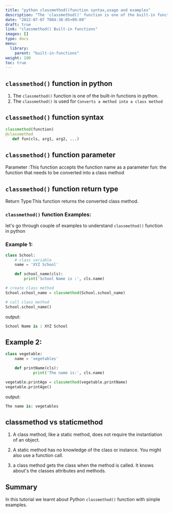 ```yaml
---
title: "python classmethod()function syntax,usage and examples"
description: "The 'classmethod()' function is one of the built-in functions in python"
date: "2022-07-07 T004:30:05+09:00"
draft: true
link: "classmethod() Built-in functions"
images: []
type: docs
menu:
  library:
    parent: "built-in-functions"
weight: 100
toc: true
---
```



## `classmethod()` function in python

1. The `classmethod()` function is one of the built-in functions in python.
2. The `classmethod()` is used for `Converts a method into a class method`

##  `classmethod()` function syntax

```python
classmethod(function)
@classmethod
   def fun(cls, arg1, arg2, ...)
```

##  `classmethod()` function parameter

Parameter :This function accepts the function name as a parameter
    fun: the function that needs to be converted into a class method

##  `classmethod()` function return type

Return Type:This function returns the converted class method.

###   `classmethod()` function Examples:

let's go through couple of examples to understand `classmethod()` function in python

### Example 1:

```python
class School:
    # class variable
    name = 'XYZ School'

    def school_name(cls):
        print('School Name is :', cls.name)

# create class method
School.school_name = classmethod(School.school_name)

# call class method
School.school_name()
```
output:

```python
School Name is : XYZ School
```
## Example 2:

```python
class vegetable:
    name = 'vegetables'

    def printName(cls):
            print('The name is:', cls.name)

vegetable.printAge = classmethod(vegetable.printName)
vegetable.printAge()
```
output:

```python
The name is: vegetables
```

## classmethod vs staticmethod

1. A class method, like a static method, does not require the instantiation of an object. 

2. A static method has no knowledge of the class or instance.
You might also use a function call. 

3. a class method gets the class when the method is called. It knows about's the classes attributes and methods.


## Summary
In this tutorial we learnt about Python `classmethod()` function with simple examples.

